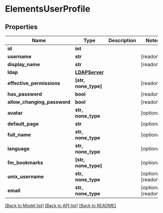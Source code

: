 # ElementsUserProfile


## Properties

Name | Type | Description | Notes
------------ | ------------- | ------------- | -------------
**id** | **int** |  | 
**username** | **str** |  | [readonly] 
**display_name** | **str** |  | [readonly] 
**ldap** | [**LDAPServer**](LDAPServer.md) |  | 
**effective_permissions** | **[str, none_type]** |  | [readonly] 
**has_password** | **bool** |  | [readonly] 
**allow_changing_password** | **bool** |  | [readonly] 
**avatar** | **str, none_type** |  | [optional] 
**default_page** | **str** |  | [optional] 
**full_name** | **str, none_type** |  | [optional] 
**language** | **str, none_type** |  | [optional] 
**fm_bookmarks** | **[str, none_type]** |  | [optional] 
**unix_username** | **str, none_type** |  | [optional] [readonly] 
**email** | **str, none_type** |  | [optional] [readonly] 

[[Back to Model list]](../#documentation-for-models) [[Back to API list]](../#documentation-for-api-endpoints) [[Back to README]](../)


